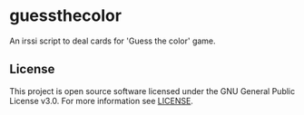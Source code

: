 # guessthecolor
An irssi script to deal cards for 'Guess the color' game.

## License

This project is open source software licensed under the GNU General Public License v3.0. For more information see [LICENSE](LICENSE).
